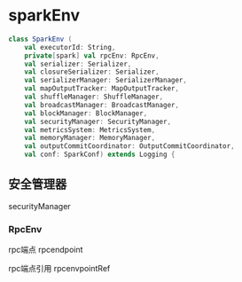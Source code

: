 # sparkEnv

```scala
class SparkEnv (
    val executorId: String,
    private[spark] val rpcEnv: RpcEnv,
    val serializer: Serializer,
    val closureSerializer: Serializer,
    val serializerManager: SerializerManager,
    val mapOutputTracker: MapOutputTracker,
    val shuffleManager: ShuffleManager,
    val broadcastManager: BroadcastManager,
    val blockManager: BlockManager,
    val securityManager: SecurityManager,
    val metricsSystem: MetricsSystem,
    val memoryManager: MemoryManager,
    val outputCommitCoordinator: OutputCommitCoordinator,
    val conf: SparkConf) extends Logging {
```




## 安全管理器

securityManager



### RpcEnv
rpc端点 rpcendpoint 

rpc端点引用 rpcenvpointRef




